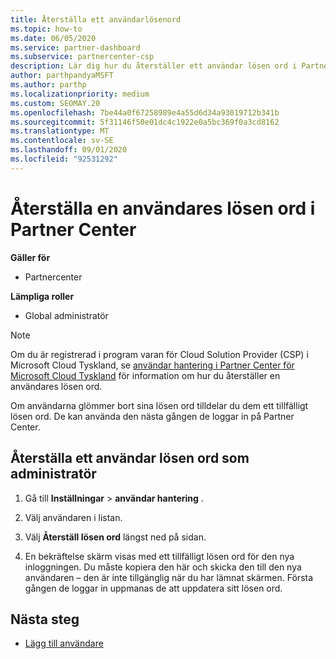 ```yaml
---
title: Återställa ett användarlösenord
ms.topic: how-to
ms.date: 06/05/2020
ms.service: partner-dashboard
ms.subservice: partnercenter-csp
description: Lär dig hur du återställer ett användar lösen ord i Partner Center. Användare får ett tillfälligt lösen ord nästa gången de loggar in på Partner Center.
author: parthpandyaMSFT
ms.author: parthp
ms.localizationpriority: medium
ms.custom: SEOMAY.20
ms.openlocfilehash: 7be44a0f67258989e4a55d6d34a93019712b341b
ms.sourcegitcommit: 5f31146f50e01dc4c1922e0a5bc369f0a3cd8162
ms.translationtype: MT
ms.contentlocale: sv-SE
ms.lasthandoff: 09/01/2020
ms.locfileid: "92531292"
---
```

# <a name="reset-a-users-password-in-partner-center"></a>Återställa en användares lösen ord i Partner Center

**Gäller för**

- Partnercenter
 
**Lämpliga roller**

- Global administratör

> [!NOTE]  
> Om du är registrerad i program varan för Cloud Solution Provider (CSP) i Microsoft Cloud Tyskland, se [användar hantering i Partner Center för Microsoft Cloud Tyskland](user-management-in-partner-center-for-microsoft-cloud-germany.md) för information om hur du återställer en användares lösen ord.

Om användarna glömmer bort sina lösen ord tilldelar du dem ett tillfälligt lösen ord. De kan använda den nästa gången de loggar in på Partner Center.

## <a name="reset-a-user-password-as-an-admin"></a>Återställa ett användar lösen ord som administratör

1. Gå till **Inställningar** &gt; **användar hantering** .

2. Välj användaren i listan.

3. Välj **Återställ lösen ord** längst ned på sidan.

4. En bekräftelse skärm visas med ett tillfälligt lösen ord för den nya inloggningen. Du måste kopiera den här och skicka den till den nya användaren – den är inte tillgänglig när du har lämnat skärmen. Första gången de loggar in uppmanas de att uppdatera sitt lösen ord.

## <a name="next-steps"></a>Nästa steg

- [Lägg till användare](create-user-accounts-and-set-permissions.md)